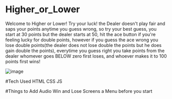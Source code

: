 # Higher_or_Lower






 Welcome to Higher or Lower! Try your luck! the Dealer doesn't play fair and saps your points
  anytime you guess wrong, so try your best guess, you start at 30 points but the dealer starts at 50,
  hit the ace button if you're feeling lucky for double points, however if you guess the ace wrong you lose double points(the dealer does not lose double the points but he does gain double the points), everytime you guess right you take points from the dealer
 whomever goes BELOW zero first loses, and whoever makes it to 100 points first wins!
 
 
 
 ![image](https://user-images.githubusercontent.com/106111818/190929214-55b8b8c5-4690-4811-b86e-54eb5547b5e2.png)


#Tech Used
HTML
CSS
JS



#Things to Add
Audio 
Win and Lose Screens
a Menu before you start
